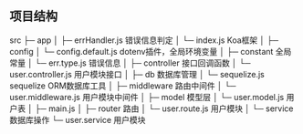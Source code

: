 ## 项目结构

src
├─ app
│    ├─ errHandler.js 错误信息判定
│    └─ index.js Koa框架
│
├─ config
│    └─ config.default.js dotenv插件，全局环境变量
│
├─ constant 全局常量
│    └─ err.type.js 错误信息
│
├─ controller 接口回调函数
│    └─ user.controller.js 用户模块接口
│
├─ db 数据库管理
│    └─ sequelize.js sequelize ORM数据库工具
│
├─ middleware 路由中间件
│    └─ user.middleware.js 用户模块中间件
│
├─ model 模型层
│    └─ user.model.js 用户表
│
├─ main.js
│
├─ router 路由
│    └─ user.route.js 用户模块
│
└─ service 数据库操作
       └─ user.service 用户模块
